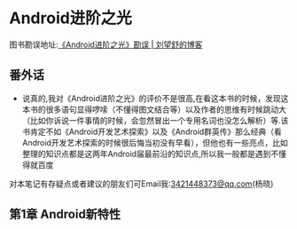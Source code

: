 # Android进阶之光
图书勘误地址:[《Android进阶之光》勘误 | 刘望舒的博客]( http://liuwangshu.cn/life/android-advanced-light-corrigendum.html)


## 番外话
* 说真的,我对《Android进阶之光》的评价不是很高,在看这本书的时候，发现这本书的很多语句显得啰嗦（不懂得图文结合等）以及作者的思维有时候跳动大（比如你诉说一件事情的时候，会忽然冒出一个专用名词也没怎么解析）等.该书肯定不如《Android开发艺术探索》以及《Android群英传》那么经典（看Android开发艺术探索的时候很后悔当初没有早看），但他也有一些亮点，比如整理的知识点都是这两年Android届最前沿的知识点,所以我一般都是遇到不懂得就百度

对本笔记有存疑点或者建议的朋友们可Email我:3421448373@qq.com(杨晓)

## 第1章 Android新特性
